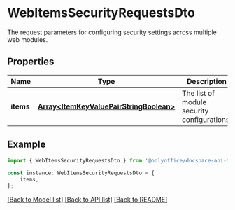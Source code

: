 # WebItemsSecurityRequestsDto

The request parameters for configuring security settings across multiple web modules.

## Properties

Name | Type | Description | Notes
------------ | ------------- | ------------- | -------------
**items** | [**Array&lt;ItemKeyValuePairStringBoolean&gt;**](ItemKeyValuePairStringBoolean.md) | The list of module security configurations. | [optional] [default to undefined]

## Example

```typescript
import { WebItemsSecurityRequestsDto } from '@onlyoffice/docspace-api-typescript';

const instance: WebItemsSecurityRequestsDto = {
    items,
};
```

[[Back to Model list]](../README.md#documentation-for-models) [[Back to API list]](../README.md#documentation-for-api-endpoints) [[Back to README]](../README.md)
